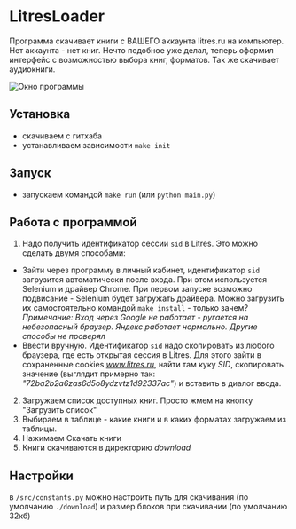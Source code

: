 # LitresLoader  
Программа скачивает книги с ВАШЕГО аккаунта litres.ru на компьютер. Нет аккаунта - нет книг.
Нечто подобное уже делал, теперь оформил интерфейс с возможностью выбора книг, форматов. Так же скачивает аудиокниги. 

![Окно программы](https://github.com/RomanBorovskiy/LitresLoader/assets/59736627/29b03b22-06a6-4ab9-bfc8-d53a8439d5b0)

## Установка
- скачиваем с гитхаба
- устанавливаем зависимости `make init`

## Запуск
- запускаем командой `make run` (или `python main.py`)

## Работа с программой
1. Надо получить идентификатор сессии `sid` в Litres. Это можно сделать двумя способами:  
- Зайти через программу в личный кабинет, идентификатор `sid` загрузится автоматически после входа. 
При этом используется Selenium и драйвер Chrome. При первом запуске возможно подвисание - Selenium будет загружать драйвера.
Можно загрузить их самостоятельно командой `make install` - только зачем? _Примечание: Вход через Google не работает - ругается на небезопасный браузер. Яндекс работает нормально. Другие способы не проверял_
- Ввести вручную. Идентификатор `sid` надо скопировать из любого браузера, где есть открытая сессия в Litres. 
Для этого зайти в сохраненные cookies _www.litres.ru_, найти там куку _SID_, скопировать значение (выглядит примерно так: 
_"72ba2b2a6zas6d5o8ydzvtz1d92337ас"_) и вставить в диалог ввода.
2. Загружаем список доступных книг. Просто жмем на кнопку "Загрузить список"
3. Выбираем в таблице - какие книги и в каких форматах загружаем из таблицы.
4. Нажимаем Скачать книги
5. Книги скачиваются в директорию _download_

## Настройки
в `/src/constants.py` можно настроить путь для скачивания (по умолчанию `./download`) и размер блоков при скачивании (по умолчанию 32кб)




